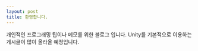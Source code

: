 ```yaml
---
layout: post
title: 환영합니다. 
---
```


개인적인 프로그래밍 팁이나 메모를 위한 블로그 입니다.
Unity를 기본적으로 이용하는 게시글이 많이 올라올 예정입니다.
